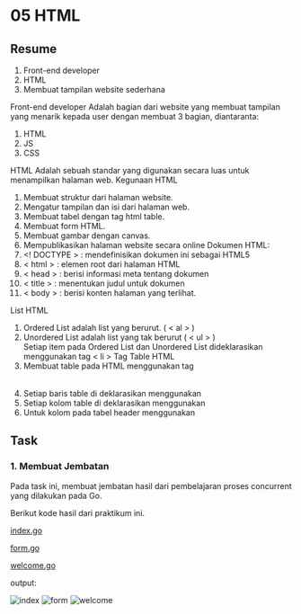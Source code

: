 # 05 HTML

## Resume
1. Front-end developer
2. HTML
3. Membuat tampilan website sederhana 

Front-end developer
Adalah bagian dari website yang membuat tampilan yang menarik kepada user dengan membuat 3 bagian, diantaranta:
1. HTML
2. JS
3. CSS

HTML
Adalah sebuah standar yang digunakan secara luas untuk menampilkan halaman web.
Kegunaan HTML
1. Membuat struktur dari halaman website.
2. Mengatur tampilan dan isi dari halaman web.
3. Membuat tabel dengan tag html table.
4. Membuat form HTML.
5. Membuat gambar dengan canvas.
6. Mempublikasikan halaman website secara online
Dokumen HTML:
1. <! DOCTYPE >	: mendefinisikan dokumen ini sebagai HTML5
2. < html >		: elemen root dari halaman HTML
3. < head >		: berisi informasi meta tentang dokumen
4. < title >	: menentukan judul untuk dokumen
5. < body >		: berisi konten halaman yang terlihat.
  
List HTML
1.	Ordered List adalah list yang berurut. ( < al > )
2.	Unordered List adalah list yang tak berurut ( < ul > ) <br/>
Setiap item pada Ordered List dan Unordered List dideklarasikan menggunakan tag < li >
Tag Table HTML
1. Membuat table pada HTML menggunakan tag <table></table>
2. Setiap baris table di deklarasikan menggunakan <tr></tr>
3. Setiap kolom table di deklarasikan menggunakan <td></td>
4. Untuk kolom pada tabel header menggunakan <th></th>

## Task
### 1. Membuat Jembatan
Pada task ini, membuat jembatan hasil dari pembelajaran proses concurrent yang dilakukan pada Go.

Berikut kode hasil dari praktikum ini.

[index.go](./praktikum/index.go)

[form.go](./praktikum/form.go)

[welcome.go](./praktikum/welcome.go)

output:

![index](../screenshot/ss_index.png)
![form](../screenshot/ss_form.png)
![welcome](../screenshot/ss_welcome.png)
